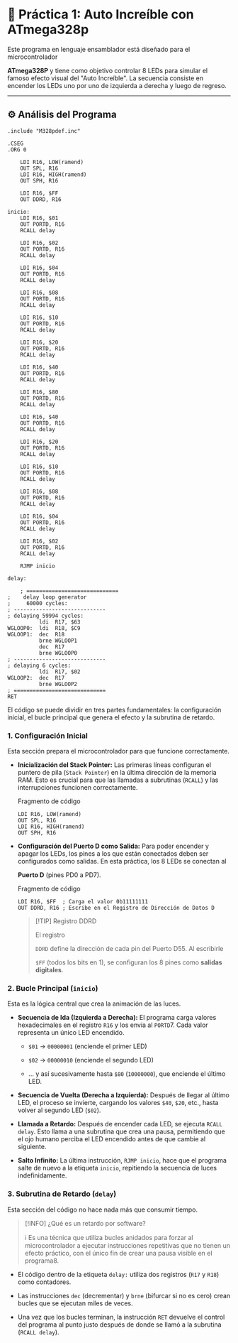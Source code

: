# 📝 Práctica 1: Auto Increíble con ATmega328p

Este programa en lenguaje ensamblador está diseñado para el microcontrolador

**ATmega328P** y tiene como objetivo controlar 8 LEDs para simular el famoso efecto visual del "Auto Increíble". La secuencia consiste en encender los LEDs uno por uno de izquierda a derecha y luego de regreso.

---

## ⚙️ Análisis del Programa

```
.include "M328pdef.inc"

.CSEG
.ORG 0

	LDI R16, LOW(ramend)
	OUT SPL, R16
	LDI R16, HIGH(ramend)
	OUT SPH, R16

	LDI R16, $FF
	OUT DDRD, R16

inicio:
	LDI R16, $01
	OUT PORTD, R16
	RCALL delay

	LDI R16, $02
	OUT PORTD, R16
	RCALL delay

	LDI R16, $04
	OUT PORTD, R16
	RCALL delay

	LDI R16, $08
	OUT PORTD, R16
	RCALL delay

	LDI R16, $10
	OUT PORTD, R16
	RCALL delay

	LDI R16, $20
	OUT PORTD, R16
	RCALL delay

	LDI R16, $40
	OUT PORTD, R16
	RCALL delay

	LDI R16, $80
	OUT PORTD, R16
	RCALL delay

	LDI R16, $40
	OUT PORTD, R16
	RCALL delay

	LDI R16, $20
	OUT PORTD, R16
	RCALL delay

	LDI R16, $10
	OUT PORTD, R16
	RCALL delay

	LDI R16, $08
	OUT PORTD, R16
	RCALL delay

	LDI R16, $04
	OUT PORTD, R16
	RCALL delay

	LDI R16, $02
	OUT PORTD, R16
	RCALL delay

	RJMP inicio

delay:

	; ============================= 
;    delay loop generator 
;     60000 cycles:
; ----------------------------- 
; delaying 59994 cycles:
          ldi  R17, $63
WGLOOP0:  ldi  R18, $C9
WGLOOP1:  dec  R18
          brne WGLOOP1
          dec  R17
          brne WGLOOP0
; ----------------------------- 
; delaying 6 cycles:
          ldi  R17, $02
WGLOOP2:  dec  R17
          brne WGLOOP2
; ============================= 
RET
```

El código se puede dividir en tres partes fundamentales: la configuración inicial, el bucle principal que genera el efecto y la subrutina de retardo.

### 1. Configuración Inicial

Esta sección prepara el microcontrolador para que funcione correctamente.

- **Inicialización del Stack Pointer:** Las primeras líneas configuran el puntero de pila (`Stack Pointer`) en la última dirección de la memoria RAM. Esto es crucial para que las llamadas a subrutinas (`RCALL`) y las interrupciones funcionen correctamente.
    
    Fragmento de código
    
    ```
    LDI R16, LOW(ramend)
    OUT SPL, R16
    LDI R16, HIGH(ramend)
    OUT SPH, R16
    ```
    
- **Configuración del Puerto D como Salida:** Para poder encender y apagar los LEDs, los pines a los que están conectados deben ser configurados como salidas. En esta práctica, los 8 LEDs se conectan al
    
    **Puerto D** (pines PD0 a PD7).
    
    Fragmento de código
    
    ```
    LDI R16, $FF  ; Carga el valor 0b11111111
    OUT DDRD, R16 ; Escribe en el Registro de Dirección de Datos D
    ```
    
    > [!TIP] Registro DDRD
    > 
    > El registro
    > 
    > `DDRD` define la dirección de cada pin del Puerto D55. Al escribirle
    > 
    > `$FF` (todos los bits en 1), se configuran los 8 pines como **salidas digitales**.
    

### 2. Bucle Principal (`inicio`)

Esta es la lógica central que crea la animación de las luces.

- **Secuencia de Ida (Izquierda a Derecha):** El programa carga valores hexadecimales en el registro `R16` y los envía al `PORTD`7. Cada valor representa un único LED encendido.
    
    - `$01` -> `00000001` (enciende el primer LED)
        
    - `$02` -> `00000010` (enciende el segundo LED)
        
    - ... y así sucesivamente hasta `$80` (`10000000`), que enciende el último LED.
        
- **Secuencia de Vuelta (Derecha a Izquierda):** Después de llegar al último LED, el proceso se invierte, cargando los valores `$40`, `$20`, etc., hasta volver al segundo LED (`$02`).
    
- **Llamada a Retardo:** Después de encender cada LED, se ejecuta `RCALL delay`. Esto llama a una subrutina que crea una pausa, permitiendo que el ojo humano perciba el LED encendido antes de que cambie al siguiente.
    
- **Salto Infinito:** La última instrucción, `RJMP inicio`, hace que el programa salte de nuevo a la etiqueta `inicio`, repitiendo la secuencia de luces indefinidamente.
    

### 3. Subrutina de Retardo (`delay`)

Esta sección del código no hace nada más que consumir tiempo.

> [!INFO] ¿Qué es un retardo por software?
> 
> ℹ️ Es una técnica que utiliza bucles anidados para forzar al microcontrolador a ejecutar instrucciones repetitivas que no tienen un efecto práctico, con el único fin de crear una pausa visible en el programa8.

- El código dentro de la etiqueta `delay:` utiliza dos registros (`R17` y `R18`) como contadores.
    
- Las instrucciones `dec` (decrementar) y `brne` (bifurcar si no es cero) crean bucles que se ejecutan miles de veces.
    
- Una vez que los bucles terminan, la instrucción `RET` devuelve el control del programa al punto justo después de donde se llamó a la subrutina (`RCALL delay`).